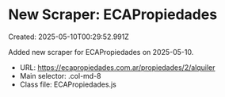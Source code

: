 # New Scraper: ECAPropiedades

Created: 2025-05-10T00:29:52.991Z

Added new scraper for ECAPropiedades on 2025-05-10.

- URL: https://ecapropiedades.com.ar/propiedades/2/alquiler
- Main selector: .col-md-8
- Class file: ECAPropiedades.js